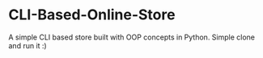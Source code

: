 # CLI-Based-Online-Store
A simple CLI based store built with OOP concepts in Python.
Simple clone and run it :)
